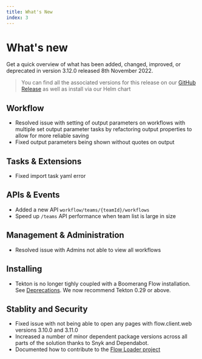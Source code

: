 ```yaml
---
title: What's New
index: 3
---
```


# What's new

Get a quick overview of what has been added, changed, improved, or deprecated in version 3.12.0 released 8th November 2022.

> You can find all the associated versions for this release on our [GitHub Release](https://github.com/boomerang-io/roadmap/releases/tag/3.12.0) as well as install via our Helm chart

## Workflow

- Resolved issue with setting of output parameters on workflows with multiple set output parameter tasks by refactoring output properties to allow for more reliable saving
- Fixed output parameters being shown without quotes on output

## Tasks & Extensions

- Fixed import task yaml error

## APIs & Events

- Added a new  API `workflow/teams/{teamId}/workflows`
- Speed up `/teams` API performance when team list is large in size

## Management & Administration

- Resolved issue with Admins not able to view all workflows

## Installing

- Tekton is no longer tighly coupled with a Boomerang Flow installation. See [Deprecations](/docs/boomerang-flow/introduction/known-issues-limitations#deprecations). We now recommend Tekton 0.29 or above.

## Stablity and Security
- Fixed issue with not being able to open any pages with flow.client.web versions 3.10.0 and 3.11.0
- Increased a number of minor dependent package versions across all parts of the solution thanks to Snyk and Dependabot.
- Documented how to contribute to the [Flow Loader project](https://github.com/boomerang-io/flow.loader)





